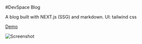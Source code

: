 #DevSpace Blog

A blog built with NEXT.js (SSG) and markdown.
UI: tailwind css

[Demo](https://devspace-two.vercel.app/)

![Screenshot](https://user-images.githubusercontent.com/73068793/171375160-50d55b9d-05f7-4ae4-a74b-0ea90f91c182.png)

